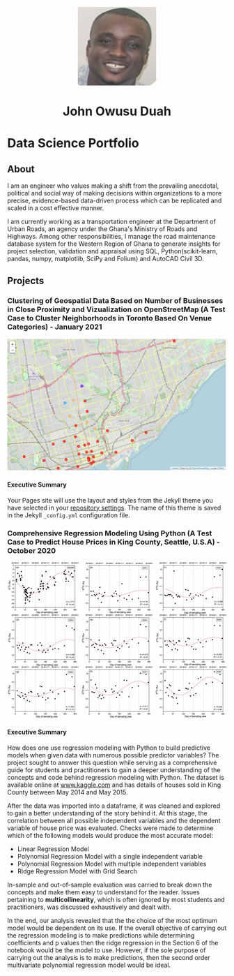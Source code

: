 <p align="center">
  <img width="180" height="180" src="images/profile_pic.png">
</p>

<h1 style="text-align:center">John Owusu Duah</h1>


# Data Science Portfolio
## About
I am an engineer who values making a shift from the prevailing anecdotal, political and social way of making decisions within organizations to a more precise, evidence-based data-driven process which can be replicated and scaled in a cost effective manner.

I am currently working as a transportation engineer at the Department of Urban Roads, an agency under the Ghana's Ministry of Roads and Highways. Among other responsibilities, I manage the road maintenance database system for the Western Region of Ghana to generate insights for project selection, validation and appraisal using SQL, Python(scikit-learn, pandas, numpy, matplotlib, SciPy and Folium) and AutoCAD Civil 3D. 

## Projects

### Clustering of Geospatial Data Based on Number of Businesses in Close Proximity and Vizualization on OpenStreetMap (A Test Case to Cluster Neighborhoods in Toronto Based On Venue Categories) - January 2021
![](/images/clustering.png)
#### Executive Summary

Your Pages site will use the layout and styles from the Jekyll theme you have selected in your [repository settings](https://github.com/johnowusuduah/ds_portfolio/settings). The name of this theme is saved in the Jekyll `_config.yml` configuration file.

### Comprehensive Regression Modeling Using Python (A Test Case to Predict House Prices in King County, Seattle, U.S.A) - October 2020
![](/images/regression3.0.png)
#### Executive Summary
How does one use regression modeling with Python to build predictive models when given data with numerous possible predictor variables? The project sought to answer this question while serving as a comprehensive guide for students and practitioners to gain a deeper understanding of the concepts and code behind regression modeling with Python. The dataset is available online at www.kaggle.com and has details of houses sold in King County between May 2014 and May 2015.

After the data was imported into a dataframe, it was cleaned and explored to gain a better understanding of the story behind it. At this stage, the correlation between all possible independent variables and the dependent variable of house price was evaluated. Checks were made to determine which of the following models would produce the most accurate model:
 -  Linear Regression Model
 -  Polynomial Regression Model with a single independent variable
 -  Polynomial Regression Model with multiple independent variables
 -  Ridge Regression Model with Grid Search
 
 In-sample and out-of-sample evaluation was carried to break down the concepts and make them easy to understand for the reader. Issues pertaining to **multicollinearity**, which is often ignored by most students and practitioners, was discussed exhaustively and dealt with.
 
In the end, our analysis revealed that the the choice of the most optimum model would be dependent on its use. If the overall objective of carrying out the regression modeling is to make predictions while determining coefficients and p values then the ridge regression in the Section 6 of the notebook would be the model to use. However, if the sole purpose of carrying out the analysis is to make predictions, then the second order multivariate polynomial regression model would be ideal.
